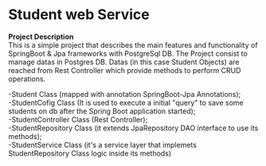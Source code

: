 # Student web Service #
<b>Project Description</b> <br> 
This is a simple project that describes the main features and functionality of SpringBoot & Jpa frameworks with PostgreSql DB.
The Project consist to manage datas in Postgres DB. Datas (in this case Student Objects) are reached from Rest Controller which provide methods to perform CRUD operations.

-Student Class (mapped with annotation SpringBoot-Jpa Annotations);<br>
-StudentCofig Class (It is used to execute a initial "query" to save some students on db after the Spring Boot application started);<br>
-StudentController Class (Rest Controller);<br>
-StudentRepository Class (it extends JpaRepository DAO interface to use its methods);<br>
-StudentService Class (it's a service layer  that implemets StudentRepository Class logic inside its methods)<br>
